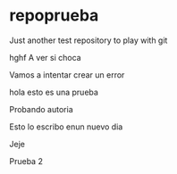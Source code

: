 # repoprueba
Just another test repository to play with git

hghf
A ver si choca

Vamos a intentar crear un error

hola esto es una prueba

Probando autoria

Esto lo escribo enun nuevo dia

Jeje

Prueba 2
